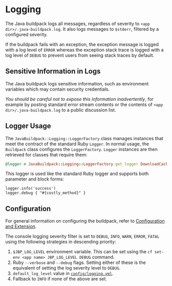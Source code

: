 # Logging

The Java buildpack logs all messages, regardless of severity to `<app dir>/.java-buildpack.log`.  It also logs messages to `$stderr`, filtered by a configured severity.

If the buildpack fails with an exception, the exception message is logged with a log level of `ERROR` whereas the exception stack trace is logged with a log level of `DEBUG` to prevent users from seeing stack traces by default.

## Sensitive Information in Logs
The Java buildpack logs sensitive information, such as environment variables which may contain security credentials.

_You should be careful not to expose this information inadvertently_, for example by posting standard error stream contents or the contents of `<app dir>/.java-buildpack.log` to a public discussion list.

## Logger Usage
The `JavaBuildpack::Logging::LoggerFactory` class manages instances that meet the contract of the standard Ruby `Logger`. In normal usage, the `Buildpack` class configures the `LoggerFactory`.  `Logger` instances are then retrieved for classes that require them:

```ruby
@logger = JavaBuildpack::Logging::LoggerFactory.get_logger DownloadCache
```

This logger is used like the standard Ruby logger and supports both parameter and block forms:

```
logger.info('success')
logger.debug { "#{costly_method}" }
```

## Configuration
For general information on configuring the buildpack, refer to [Configuration and Extension][].

The console logging severity filter is set to `DEBUG`, `INFO`, `WARN`, `ERROR`, `FATAL` using the following strategies in descending priority:

1. `$JBP_LOG_LEVEL` environment variable.  This can be set using the `cf set-env <app name> JBP_LOG_LEVEL DEBUG` command.
2. Ruby `--verbose` and `--debug` flags.  Setting either of these is the equivalent of setting the log severity level to `DEBUG`.
3. `default_log_level` value in [`config/logging.yml`][].
4. Fallback to `INFO` if none of the above are set.

[Configuration and Extension]: ../README.md#Configuration-and-Extension
[`config/logging.yml`]: ../config/logging.yml
